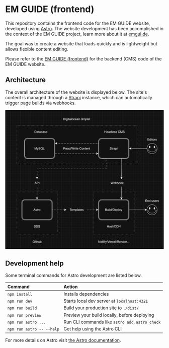 # EM GUIDE (frontend)
This repository contains the frontend code for the EM GUIDE website, developed using [Astro](https://astro.build/). The website development has been accomplished in the context of the EM GUIDE project, learn more about it at [emgui.de](https://emgui.de).

The goal was to create a website that loads quickly and is lightweight but allows flexible content editing.

Please refer to the [EM GUIDE (frontend)](https://github.com/EM-GUIDE/em-guide-cms) for the backend (CMS) code of the EM GUIDE website. 

## Architecture

The overall architecture of the website is displayed below. The site's content is managed through a [Strapi](https://strapi.io/) instance, which can automatically trigger page builds via webhooks.

![alt text](https://github.com/EM-GUIDE/.github/blob/main/profile/em_guide_site_architecture.png?raw=true)

## Development help

Some terminal commands for Astro development are listed below.

| Command                   | Action                                           |
| :------------------------ | :----------------------------------------------- |
| `npm install`             | Installs dependencies                            |
| `npm run dev`             | Starts local dev server at `localhost:4321`      |
| `npm run build`           | Build your production site to `./dist/`          |
| `npm run preview`         | Preview your build locally, before deploying     |
| `npm run astro ...`       | Run CLI commands like `astro add`, `astro check` |
| `npm run astro -- --help` | Get help using the Astro CLI                     |

For more details on Astro visit [the Astro documentation](https://docs.astro.build).
